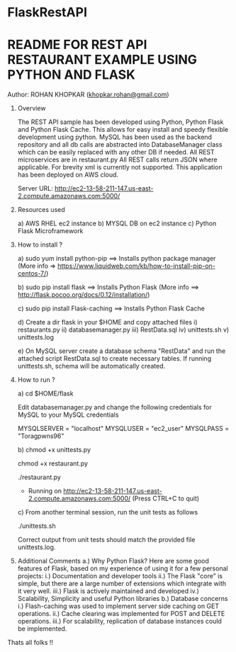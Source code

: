 # FlaskRestAPI
# README FOR REST API RESTAURANT EXAMPLE USING PYTHON AND FLASK


Author: ROHAN KHOPKAR (khopkar.rohan@gmail.com)


1. Overview

   The REST API sample has been developed using Python, Python Flask and Python Flask Cache. 
   This allows for easy install and speedy flexible development using python. 
   MySQL has been used as the backend repository and all db calls are
   abstracted into DatabaseManager class which can be easily replaced with any
   other DB if needed. All REST microservices are in restaurant.py
   All REST calls return JSON where applicable. For brevity xml is 
   currently not supported. This application has been deployed on AWS cloud.
   
   Server URL: http://ec2-13-58-211-147.us-east-2.compute.amazonaws.com:5000/

2. Resources used

   a) AWS RHEL ec2 instance
   b) MYSQL DB on ec2 instance
   c) Python Flask Microframework

3. How to install ?

   a) sudo yum install python-pip ==> Installs python package manager (More info => https://www.liquidweb.com/kb/how-to-install-pip-on-centos-7/)

   b) sudo pip install flask ==> Installs Python Flask (More info ==> http://flask.pocoo.org/docs/0.12/installation/)
   
   c) sudo pip install Flask-caching ==> Installs Python Flask Cache 
   
   d) Create a dir flask in your $HOME and copy attached files 
      i)   restaurants.py 
      ii)  databasemanager.py
      iii) RestData.sql
      iv)  unittests.sh
      v)   unittests.log

   e) On MySQL server create a database schema "RestData" and run the attached script RestData.sql to create necessary tables.
      If running unittests.sh, schema will be automatically created.

4. How to run ?

   a) cd $HOME/flask

      Edit databasemanager.py and change the following credentials for MySQL
      to your MySQL credentials 

      MYSQLSERVER = "localhost"
      MYSQLUSER = "ec2_user"
      MYSQLPASS = "Toragpwns96"
     
   b) chmod +x unittests.py
   
      chmod +x restaurant.py
      
      ./restaurant.py 
      * Running on http://ec2-13-58-211-147.us-east-2.compute.amazonaws.com:5000/ (Press CTRL+C to quit)

   c) From another terminal session, run the unit tests as follows

      ./unittests.sh

      Correct output from unit tests should match the provided file unittests.log.
      
5. Additional Comments 
    a.) Why Python Flask?
          Here are some good features of Flask, based on my experience of using it for a few personal projects:
            i.) Documentation and developer tools
            ii.) The Flask "core" is simple, but there are a large number of extensions which integrate with it very well.
            iii.) Flask is actively maintained and developed
            iv.) Scalability, Simplicity and useful Python libraries
    b.) Database concerns
            i.) Flash-caching was used to implement server side caching on GET operations.
            ii.) Cache clearing was implemented for POST and DELETE operations.
            iii.) For scalability, replication of database instances could be implemented.
  

Thats all folks !! 
